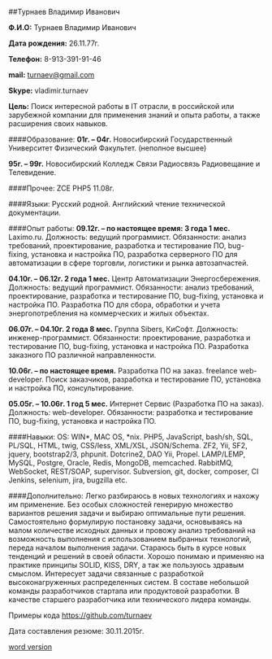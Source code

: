 ##Турнаев Владимир Иванович

**Ф.И.О:**		Турнаев Владимир Иванович

**Дата рождения:**	26.11.77г.

**Телефон:** 		8-913-391-91-46

**mail:**			turnaev@gmail.com

**Skype:**		vladimir.turnaev

**Цель:** 		Поиск интересной работы в IT отрасли, в российской или зарубежной
компании для применения знаний и опыта работы, а также расширения своих навыков. 

####Образование:
**01г. – 04г.**		Новосибирский Государственный Университет
 	Физический Факультет. (неполное высшее)
 	
**95г. – 99г.**		Новосибирский Колледж Связи 
	Радиосвязь Радиовещание и Телевидение.

####Прочее:
ZCE PHP5 11.08г.

####Языки: 
Русский родной. Английский чтение технической документации.

####Опыт работы:
**09.12г. – по настоящее время: 3 года 1 мес.**  Laximo.ru.
Должность: ведущий программист.
Обязанности: анализ требований, проектирование, разработка и тестирование ПО, bug-fixing, установка и настройка ПО, 
разработка серверного ПО для автоматизации в сфере торговли, логистики и рынка автозапчастей. 

**04.10г.  – 06.12г. 2 года 1 мес.** Центр Автоматизации Энергосбережения.
Должность: ведущий программист.
Обязанности: анализ требований, проектирование, разработка и тестирование ПО, bug-fixing, установка и настройка ПО. 
Разработка ПО для сбора, обработки и учета энергопотребления на коммерческих и жилых объектах.

**06.07г. – 04.10г. 2 года 8 мес.** Группа Sibers, КиСофт.
Должность: инженер-программист.
Обязанности: проектирование, разработка и тестирование ПО, bug-fixing, установка и настройка ПО. 
Разработка заказного  ПО различной направленности.

**10.06г. – по настоящее время.** Разработка ПО на заказ.
freelance web-developer. 
Поиск заказчиков, разработка и тестирование ПО, установка и  настройка ПО, консультирование.

**05.05г. – 10.06г. 1 год 5 мес.** Интернет Сервис (Разработка ПО на заказ).
Должность: web-developer.
Обязанности:  разработка и тестирование ПО, bug-fixing, установка и настройка ПО. 

####Навыки:
OS: WIN*, MAC OS, *nix.
PHP5, JavaScript, bash/sh, SQL, PL/SQL, HTML, twig, CSS/less, XML/XSL, JSON/Schema.
ZF2, Yii, SF2, jquery, bootstrap2/3, phpunit.
Dotcrine2, DAO Yii, Propel.
LAMP/LEMP, MySQL, Postgre, Oracle, Redis, MongoDB, memcached.
RabbitMQ, WebSocket, REST/SOAP, supervisor.
Subversion, git, docker, composer, CI Jenkins, selenium, jira, bugzilla etc.

####Дополнительно:
Легко разбираюсь в новых технологиях и нахожу им применение. Без особых сложностей генерирую множество 
вариантов решения задачи и выбираю оптимальные пути решения. Самостоятельно формулирую постановку задачи, 
основываясь на малом количестве исходных данных и провожу анализ требований на возможность выполнения с 
использованием выбранных технологий, переда началом выполнения задачи. Стараюсь быть в курсе новых тенденций и 
решений в своей области. Хорошо понимаю и применяю на практике принципы SOLID, KISS, DRY, а так же пользуюсь здравым смыслом. 
Интересует задачи связанные с разработкой высоконагруженных распределенных систем. В составе небольшой команды 
разработчиков стартапа или продуктовой разработки. В качестве старшего разработчика или технического лидера команды. 

Примеры кода https://github.com/turnaev


Дата составления резюме: 30.11.2015г.

[word version](word/resume.doc)